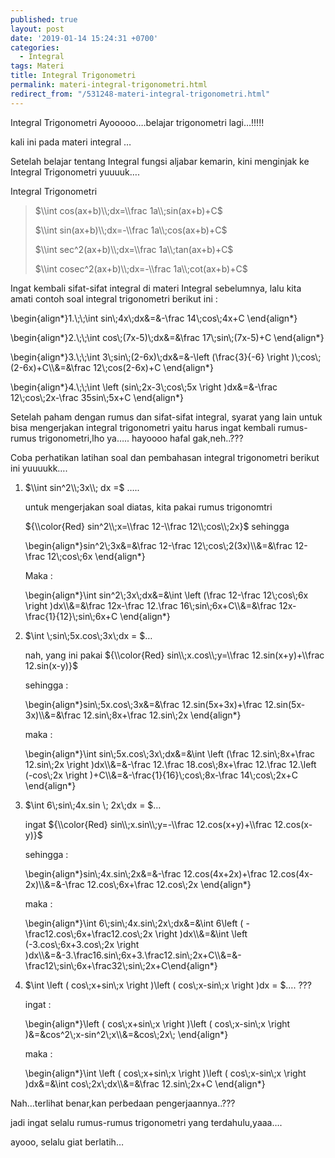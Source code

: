 ```yaml
---
published: true
layout: post
date: '2019-01-14 15:24:31 +0700'
categories:
  - Integral
tags: Materi
title: Integral Trigonometri
permalink: materi-integral-trigonometri.html
redirect_from: "/531248-materi-integral-trigonometri.html"
---
```

Integral Trigonometri Ayooooo….belajar trigonometri lagi…!!!!!

kali ini pada materi integral …

Setelah belajar tentang Integral fungsi aljabar kemarin, kini menginjak ke Integral Trigonometri yuuuuk….

Integral Trigonometri

> $\\int cos(ax+b)\\;dx=\\frac 1a\\;sin(ax+b)+C$
> 
> $\\int sin(ax+b)\\;dx=-\\frac 1a\\;cos(ax+b)+C$
> 
> $\\int sec^2(ax+b)\\;dx=\\frac 1a\\;tan(ax+b)+C$
> 
> $\\int cosec^2(ax+b)\\;dx=-\\frac 1a\\;cot(ax+b)+C$

Ingat kembali sifat-sifat integral di materi Integral sebelumnya, lalu kita amati contoh soal integral trigonometri berikut ini :

\\begin{align\*}1.\\;\\;\\int sin\\;4x\\;dx&=&-\\frac 14\\;cos\\;4x+C \\end{align\*}

\\begin{align\*}2.\\;\\;\\int cos\\;(7x-5)\\;dx&=&\\frac 17\\;sin\\;(7x-5)+C \\end{align\*}

\\begin{align\*}3.\\;\\;\\int 3\\;sin\\;(2-6x)\\;dx&=&-\\left (\\frac{3}{-6} \\right )\\;cos\\;(2-6x)+C\\\\&=&\\frac 12\\;cos(2-6x)+C \\end{align\*}

\\begin{align\*}4.\\;\\;\\int \\left (sin\\;2x-3\\;cos\\;5x \\right )dx&=&-\\frac 12\\;cos\\;2x-\\frac 35sin\\;5x+C \\end{align\*}

Setelah paham dengan rumus dan sifat-sifat integral, syarat yang lain untuk bisa mengerjakan integral trigonometri yaitu harus ingat kembali rumus-rumus trigonometri,lho ya….. hayoooo hafal gak,neh..???

Coba perhatikan latihan soal dan pembahasan integral trigonometri berikut ini yuuuukk….

1.  $\\int sin^2\\;3x\\; dx =$ …..
    
    untuk mengerjakan soal diatas, kita pakai rumus trigonomtri
    
    ${\\color{Red} sin^2\\;x=\\frac 12-\\frac 12\\;cos\\;2x}$ sehingga
    
    \\begin{align\*}sin^2\\;3x&=&\\frac 12-\\frac 12\\;cos\\;2(3x)\\\\&=&\\frac 12-\\frac 12\\;cos\\;6x \\end{align\*}
    
    Maka :
    
    \\begin{align\*}\\int sin^2\\;3x\\;dx&=&\\int \\left (\\frac 12-\\frac 12\\;cos\\;6x \\right )dx\\\\&=&\\frac 12x-\\frac 12.\\frac 16\\;sin\\;6x+C\\\\&=&\\frac 12x-\\frac{1}{12}\\;sin\\;6x+C \\end{align\*}
    
2.  $\\int \\;sin\\;5x.cos\\;3x\\;dx = $…
    
    nah, yang ini pakai ${\\color{Red} sin\\;x.cos\\;y=\\frac 12.sin(x+y)+\\frac 12.sin(x-y)}$
    
    sehingga :
    
    \\begin{align\*}sin\\;5x.cos\\;3x&=&\\frac 12.sin(5x+3x)+\\frac 12.sin(5x-3x)\\\\&=&\\frac 12.sin\\;8x+\\frac 12.sin\\;2x \\end{align\*}
    
    maka :
    
    \\begin{align\*}\\int sin\\;5x.cos\\;3x\\;dx&=&\\int \\left (\\frac 12.sin\\;8x+\\frac 12.sin\\;2x \\right )dx\\\\&=&-\\frac 12.\\frac 18.cos\\;8x+\\frac 12.\\frac 12.\\left (-cos\\;2x \\right )+C\\\\&=&-\\frac{1}{16}\\;cos\\;8x-\\frac 14\\;cos\\;2x+C \\end{align\*}
    
3.  $\\int 6\\;sin\\;4x.sin \\; 2x\\;dx = $…
    
    ingat ${\\color{Red} sin\\;x.sin\\;y=-\\frac 12.cos(x+y)+\\frac 12.cos(x-y)}$
    
    sehingga :
    
    \\begin{align\*}sin\\;4x.sin\\;2x&=&-\\frac 12.cos(4x+2x)+\\frac 12.cos(4x-2x)\\\\&=&-\\frac 12.cos\\;6x+\\frac 12.cos\\;2x \\end{align\*}
    
    maka :
    
    \\begin{align\*}\\int 6\\;sin\\;4x.sin\\;2x\\;dx&=&\\int 6\\left ( -\\frac12.cos\\;6x+\\frac12.cos\\;2x \\right )dx\\\\&=&\\int \\left (-3.cos\\;6x+3.cos\\;2x \\right )dx\\\\&=&-3.\\frac16.sin\\;6x+3.\\frac12.sin\\;2x+C\\\\&=&-\\frac12\\;sin\\;6x+\\frac32\\;sin\\;2x+C\\end{align\*}
    
4.  $\\int \\left ( cos\\;x+sin\\;x \\right )\\left ( cos\\;x-sin\\;x \\right )dx = $…. ???
    
    ingat :
    
    \\begin{align\*}\\left ( cos\\;x+sin\\;x \\right )\\left ( cos\\;x-sin\\;x \\right )&=&cos^2\\;x-sin^2\\;x\\\\&=&cos\\;2x\\; \\end{align\*}
    
    maka :
    
    \\begin{align\*}\\int \\left ( cos\\;x+sin\\;x \\right )\\left ( cos\\;x-sin\\;x \\right )dx&=&\\int cos\\;2x\\;dx\\\\&=&\\frac 12.sin\\;2x+C \\end{align\*}
    

Nah…terlihat benar,kan perbedaan pengerjaannya..???

jadi ingat selalu rumus-rumus trigonometri yang terdahulu,yaaa….

ayooo, selalu giat berlatih…
